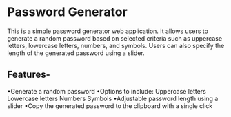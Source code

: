 # Password Generator

This is a simple password generator web application. It allows users to generate a random password based on selected criteria such as uppercase letters, lowercase letters, numbers, and symbols. Users can also specify the length of the generated password using a slider.

## Features-
•Generate a random password
•Options to include:
  Uppercase letters
  Lowercase letters
  Numbers
  Symbols
•Adjustable password length using a slider
•Copy the generated password to the clipboard with a single click
